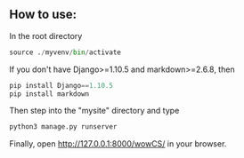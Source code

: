## How to use:

In the root directory

```python
source ./myvenv/bin/activate
```

If you don't have Django>=1.10.5 and markdown>=2.6.8, then

```python
pip install Django==1.10.5
pip install markdown
```

Then step into the "mysite" directory and type

```python
python3 manage.py runserver
```

Finally, open http://127.0.0.1:8000/wowCS/ in your browser.